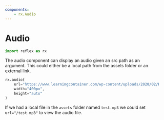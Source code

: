 ```yaml
---
components:
    - rx.Audio
---
```


# Audio

```python exec
import reflex as rx
```

The audio component can display an audio given an src path as an argument. This could either be a local path from the assets folder or an external link.

```python demo
rx.audio(
    url="https://www.learningcontainer.com/wp-content/uploads/2020/02/Kalimba.mp3", 
    width="400px",
    height="auto"
)
```

If we had a local file in the `assets` folder named `test.mp3` we could set `url="/test.mp3"` to view the audio file.